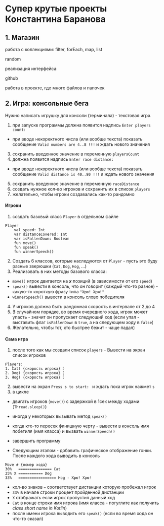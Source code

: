 # Супер крутые проекты Константина Баранова

## 1. Магазин
работа с коллекциями: filter, forEach, map, list

random

реализация интерфейса

github

работа в проекте, где много файлов и папочек

## 2. Игра: консольные бега

Нужно написать игрушку для консоли (терминала) - текстовая игра.

1. при запуске программы должна появится надпись `Enter players count: `
  * при вводе некоректного числа (или вообще текста) показать сообщение `Valid numbers are 4..8 !!!` и ждать нового значения
3. сохранить введенное значение в переменную `playersCount`
4. должна появится надпись `Enter race distance: `
  * при вводе некоректного числа (или вообще текста) показать сообщение `Valid distance is 40..80 !!!` и ждать нового значения
5. сохранить введенное значение в переменную `raceDistance`
6. создать нужное кол-во игроков и сохранить их в список `players`
7. желательно, чтобы игроки создавались как-то рандомно

#### Игроки

1. создать базовый класс `Player` в отдельном файле
```
Player
    val speed: Int
    var distanceCovered: Int
    var isFallenDown: Boolean
    fun move()
    fun speak()
    fun winnerSpeech()
```
2. Создать 6 классов, которые наследуются от `Player` - пусть это буду разные зверюшки (`Cat`, `Dog`, `Hog`, ...)
3. Реализовать в них методы базового класса:
  * `move()` игрок двигается на **_x_** позиций (в зависимости от его `speed`)
  * `speak()` вывести в консоль, что он говорит (каждый что-то разное) - какую-то короткую фразу типа `"Хрю! Хрю!"`
  * `winnerSpeech()` вывести в консоль слово победителя

4. У игроков должна быть рандомная скорость в интервале от 2 до 4
5. В случайном порядке, во время очередного хода, игрок может упасть - значит он пропускает следующий ход (если упал - выставить флаг `isFallenDown` в `true`, а на следующем ходу в `false`)
6. Желательно, чтобы тот, кто быстрее бежит - чаще падал)

#### Сама игра

1. после того как мы создали список `players` - Вывести на экран список игроков
```
Players:
1. Cat( {скорость игрока} )
2. Dog( {скорость игрока} )
3. Hog( {скорость игрока} )
```
2. вывести на экран `Press s to start: ` и ждать пока игрок нажмет `s`
3. в цикле
  * двигать игроков (`move()`) с задержкой в 1сек между ходами (`Thread.sleep()`)
  * иногда у некоторых вызывать метод `speak()`
  * когда кто-то пересек финишную черту - вывести в консоль имя побетиля (имя класса) и вызвать `winnerSpeech()`
  * завершить программу

  * Следующим этапом - добавить графическое отображение гонки. После каждого хода выводить в консоль
```
Move # {номер хода}
30%   =============== Cat
25% X =========== Dog
33%   ================= Hog - Хрю! Хрю!
```
  * кол-во знаков `=` соответствует дистанции которую пробежал игрок
  * `33%` в начале строки процент пройденной дистанции
  * `X` отображать если игрок пропустил данный ход
  * `Cat` в конце строки имя игрока (имя класса - погуглите как получить _class short name in Kotlin_)
  * после имени игрока выводить его `speak()` (если во время хода он что-то сказал)